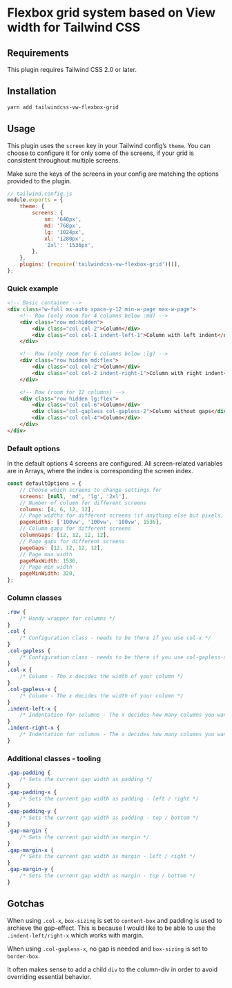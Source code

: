 # Flexbox grid system based on View width for Tailwind CSS

## Requirements

This plugin requires Tailwind CSS 2.0 or later.

## Installation

```bash
yarn add tailwindcss-vw-flexbox-grid
```

## Usage

This plugin uses the `screen` key in your Tailwind config’s `theme`. You can choose to configure it for only some of the screens, if your grid is consistent throughout multiple screens.

Make sure the keys of the screens in your config are matching the options provided to the plugin.

```js
// tailwind.config.js
module.exports = {
    theme: {
        screens: {
            sm: '640px',
            md: '768px',
            lg: '1024px',
            xl: '1280px',
            '2xl': '1536px',
        },
    },
    plugins: [require('tailwindcss-vw-flexbox-grid')()],
};
```

### Quick example

```html
<!-- Basic container -->
<div class="w-full mx-auto space-y-12 min-w-page max-w-page">
    <!-- Row (only room for 4 columns below :md) -->
    <div class="row md:hidden">
        <div class="col col-2">Column</div>
        <div class="col col-1 indent-left-1">Column with left indent</div>
    </div>

    <!-- Row (only room for 6 columns below :lg) -->
    <div class="row hidden md:flex">
        <div class="col col-2">Column</div>
        <div class="col col-2 indent-right-1">Column with right indent</div>
    </div>

    <!-- Row (room for 12 columns) -->
    <div class="row hidden lg:flex">
        <div class="col col-6">Column</div>
        <div class="col-gapless col-gapless-2">Column without gaps</div>
        <div class="col col-4">Column</div>
    </div>
</div>
```

### Default options

In the default options 4 screens are configured. All screen-related variables are in Arrays, where the index is corresponding the screen index.

```js
const defaultOptions = {
    // Choose which screens to change settings for
    screens: [null, 'md', 'lg', '2xl'],
    // Number of column for different screens
    columns: [4, 6, 12, 12],
    // Page widths for different screens (if anything else but pixels, set as string. Pixels will be converted to em)
    pageWidths: ['100vw', '100vw', '100vw', 1536],
    // Column gaps for different screens
    columnGaps: [12, 12, 12, 12],
    // Page gaps for different screens
    pageGaps: [12, 12, 12, 12],
    // Page max width
    pageMaxWidth: 1536,
    // Page min width
    pageMinWidth: 320,
};
```

### Column classes

```css
.row {
    /* Handy wrapper for columns */
}
.col {
    /* Configuration class - needs to be there if you use col-x */
}
.col-gapless {
    /* Configuration class - needs to be there if you use col-gapless-x */
}
.col-x {
    /* Column - The x decides the width of your column */
}
.col-gapless-x {
    /* Column - The x decides the width of your column */
}
.indent-left-x {
    /* Indentation for columns - The x decides how many columns you want to indent */
}
.indent-right-x {
    /* Indentation for columns - The x decides how many columns you want to indent */
}
```

### Additional classes - tooling

```css
.gap-padding {
    /* Sets the current gap width as padding */
}
.gap-padding-x {
    /* Sets the current gap width as padding - left / right */
}
.gap-padding-y {
    /* Sets the current gap width as padding - top / bottom */
}
.gap-margin {
    /* Sets the current gap width as margin */
}
.gap-margin-x {
    /* Sets the current gap width as margin - left / right */
}
.gap-margin-y {
    /* Sets the current gap width as margin - top / bottom */
}
```

## Gotchas

When using `.col-x`, `box-sizing` is set to `content-box` and padding is used to archieve the gap-effect.
This is because I would like to be able to use the `.indent-left/right-x` which works with margin.

When using `.col-gapless-x`, no gap is needed and `box-sizing` is set to `border-box`.

It often makes sense to add a child `div` to the column-div in order to avoid overriding essential behavior.

